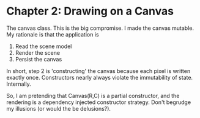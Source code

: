 # Chapter 2: Drawing on a Canvas

The canvas class. This is the big compromise. I made the canvas mutable.
My rationale  is that the application is
1. Read the scene model
2. Render the scene 
3. Persist the canvas

In short, step 2 is 'constructing' the canvas because each pixel is written
exactly once. Constructors nearly always violate the immutability of state.
Internally.

So, I am pretending that Canvas(R,C) is a partial constructor, and the rendering
is a dependency injected constructor strategy. Don't begrudge my illusions (or
would the be delusions?).